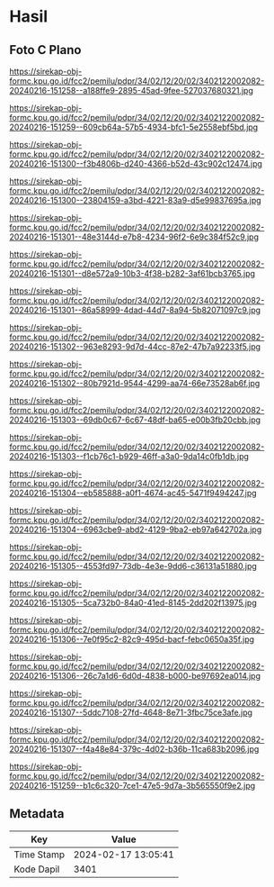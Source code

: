 # Hasil

## Foto C Plano

https://sirekap-obj-formc.kpu.go.id/fcc2/pemilu/pdpr/34/02/12/20/02/3402122002082-20240216-151258--a188ffe9-2895-45ad-9fee-527037680321.jpg

https://sirekap-obj-formc.kpu.go.id/fcc2/pemilu/pdpr/34/02/12/20/02/3402122002082-20240216-151259--609cb64a-57b5-4934-bfc1-5e2558ebf5bd.jpg

https://sirekap-obj-formc.kpu.go.id/fcc2/pemilu/pdpr/34/02/12/20/02/3402122002082-20240216-151300--f3b4806b-d240-4366-b52d-43c902c12474.jpg

https://sirekap-obj-formc.kpu.go.id/fcc2/pemilu/pdpr/34/02/12/20/02/3402122002082-20240216-151300--23804159-a3bd-4221-83a9-d5e99837695a.jpg

https://sirekap-obj-formc.kpu.go.id/fcc2/pemilu/pdpr/34/02/12/20/02/3402122002082-20240216-151301--48e3144d-e7b8-4234-96f2-6e9c384f52c9.jpg

https://sirekap-obj-formc.kpu.go.id/fcc2/pemilu/pdpr/34/02/12/20/02/3402122002082-20240216-151301--d8e572a9-10b3-4f38-b282-3af61bcb3765.jpg

https://sirekap-obj-formc.kpu.go.id/fcc2/pemilu/pdpr/34/02/12/20/02/3402122002082-20240216-151301--86a58999-4dad-44d7-8a94-5b82071097c9.jpg

https://sirekap-obj-formc.kpu.go.id/fcc2/pemilu/pdpr/34/02/12/20/02/3402122002082-20240216-151302--963e8293-9d7d-44cc-87e2-47b7a92233f5.jpg

https://sirekap-obj-formc.kpu.go.id/fcc2/pemilu/pdpr/34/02/12/20/02/3402122002082-20240216-151302--80b7921d-9544-4299-aa74-66e73528ab6f.jpg

https://sirekap-obj-formc.kpu.go.id/fcc2/pemilu/pdpr/34/02/12/20/02/3402122002082-20240216-151303--69db0c67-6c67-48df-ba65-e00b3fb20cbb.jpg

https://sirekap-obj-formc.kpu.go.id/fcc2/pemilu/pdpr/34/02/12/20/02/3402122002082-20240216-151303--f1cb76c1-b929-46ff-a3a0-9da14c0fb1db.jpg

https://sirekap-obj-formc.kpu.go.id/fcc2/pemilu/pdpr/34/02/12/20/02/3402122002082-20240216-151304--eb585888-a0f1-4674-ac45-5471f9494247.jpg

https://sirekap-obj-formc.kpu.go.id/fcc2/pemilu/pdpr/34/02/12/20/02/3402122002082-20240216-151304--6963cbe9-abd2-4129-9ba2-eb97a642702a.jpg

https://sirekap-obj-formc.kpu.go.id/fcc2/pemilu/pdpr/34/02/12/20/02/3402122002082-20240216-151305--4553fd97-73db-4e3e-9dd6-c36131a51880.jpg

https://sirekap-obj-formc.kpu.go.id/fcc2/pemilu/pdpr/34/02/12/20/02/3402122002082-20240216-151305--5ca732b0-84a0-41ed-8145-2dd202f13975.jpg

https://sirekap-obj-formc.kpu.go.id/fcc2/pemilu/pdpr/34/02/12/20/02/3402122002082-20240216-151306--7e0f95c2-82c9-495d-bacf-febc0650a35f.jpg

https://sirekap-obj-formc.kpu.go.id/fcc2/pemilu/pdpr/34/02/12/20/02/3402122002082-20240216-151306--26c7a1d6-6d0d-4838-b000-be97692ea014.jpg

https://sirekap-obj-formc.kpu.go.id/fcc2/pemilu/pdpr/34/02/12/20/02/3402122002082-20240216-151307--5ddc7108-27fd-4648-8e71-3fbc75ce3afe.jpg

https://sirekap-obj-formc.kpu.go.id/fcc2/pemilu/pdpr/34/02/12/20/02/3402122002082-20240216-151307--f4a48e84-379c-4d02-b36b-11ca683b2096.jpg

https://sirekap-obj-formc.kpu.go.id/fcc2/pemilu/pdpr/34/02/12/20/02/3402122002082-20240216-151259--b1c6c320-7ce1-47e5-9d7a-3b565550f9e2.jpg


## Metadata

| Key        | Value               |
| ---------- | ------------------- |
| Time Stamp | 2024-02-17 13:05:41 |
| Kode Dapil | 3401                |



